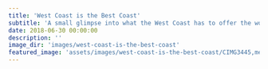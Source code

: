 ```yaml
---
title: 'West Coast is the Best Coast'
subtitle: 'A small glimpse into what the West Coast has to offer the world!'
date: 2018-06-30 00:00:00
description: ''
image_dir: 'images/west-coast-is-the-best-coast'
featured_image: 'assets/images/west-coast-is-the-best-coast/CIMG3445,medium_large.2x.1440297460.jpg'
---
```

